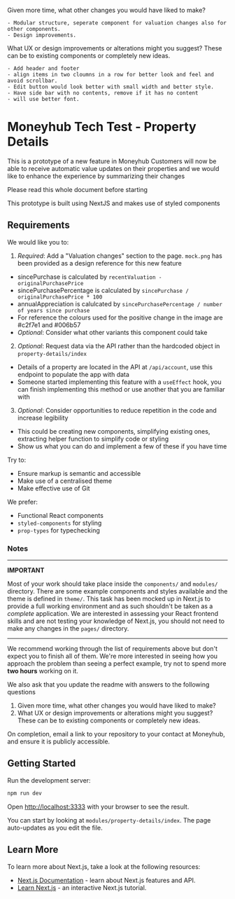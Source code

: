 Given more time, what other changes you would have liked to make?

    - Modular structure, seperate component for valuation changes also for other components.
    - Design improvements.

What UX or design improvements or alterations might you suggest? These can be to existing components or completely new ideas.

    - Add header and footer
    - align items in two cloumns in a row for better look and feel and avoid scrollbar.
    - Edit button would look better with small width and better style.
    - Have side bar with no contents, remove if it has no content
    - will use better font.

# Moneyhub Tech Test - Property Details

This is a prototype of a new feature in Moneyhub
Customers will now be able to receive automatic value updates on their properties
and we would like to enhance the experience by summarizing their changes

Please read this whole document before starting

This prototype is built using NextJS and makes use of styled components

## Requirements

We would like you to:

1. *Required*: Add a "Valuation changes" section to the page. `mock.png` has been provided as a design reference for this new feature
  - sincePurchase is calculated by `recentValuation - originalPurchasePrice`
  - sincePurchasePercentage is calculated by `sincePurchase / originalPurchasePrice * 100`
  - annualAppreciation is calulcated by `sincePurchasePercentage / number of years since purchase`
  - For reference the colours used for the positive change in the image are #c2f7e1 and #006b57
  - *Optional*: Consider what other variants this component could take
2. *Optional*: Request data via the API rather than the hardcoded object in `property-details/index`
  - Details of a property are located in the API at `/api/account`, use this endpoint to populate the app with data
  - Someone started implementing this feature with a `useEffect` hook, you can finish implementing this method or use another that you are familiar with
3. *Optional*: Consider opportunities to reduce repetition in the code and increase legibility
  - This could be creating new components, simplifying existing ones, extracting helper function to simplify code or styling
  - Show us what you can do and implement a few of these if you have time

Try to:

- Ensure markup is semantic and accessible
- Make use of a centralised theme
- Make effective use of Git

We prefer:

- Functional React components
- `styled-components` for styling
- `prop-types` for typechecking

### Notes

----

**IMPORTANT**

Most of your work should take place inside the `components/` and `modules/` directory. There are some example components and styles available and the theme is defined in `theme/`. This task has been mocked up in Next.js to provide a full working environment and as such shouldn't be taken as a _complete_ application. We are interested in assessing your React frontend skills and are not testing your knowledge of Next.js, you should not need to make any changes in the `pages/` directory.

----

We recommend working through the list of requirements above but don't expect you to finish all of them. We're more interested in seeing how you approach the problem than seeing a perfect example, try not to spend more **two hours** working on it. 

We also ask that you update the readme with answers to the following questions 

1. Given more time, what other changes you would have liked to make?
2. What UX or design improvements or alterations might you suggest? These can be to existing components or completely new ideas.

On completion, email a link to your repository to your contact at Moneyhub, and ensure it is publicly accessible.

## Getting Started

Run the development server:

```bash
npm run dev
```

Open [http://localhost:3333](http://localhost:3333) with your browser to see the result.

You can start by looking at `modules/property-details/index`. The page auto-updates as you edit the file.

## Learn More

To learn more about Next.js, take a look at the following resources:

- [Next.js Documentation](https://nextjs.org/docs) - learn about Next.js features and API.
- [Learn Next.js](https://nextjs.org/learn) - an interactive Next.js tutorial.
